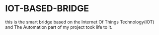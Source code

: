 # IOT-BASED-BRIDGE
this is the smart bridge based on the Internet Of Things Technology(IOT) and The Automation part of my project took life to it.
